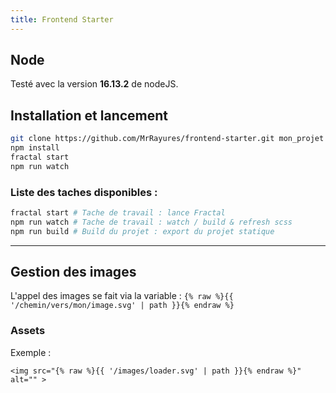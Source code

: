 ```yaml
---
title: Frontend Starter
---
```


## Node
Testé avec la version **16.13.2** de nodeJS.

## Installation et lancement

```bash
git clone https://github.com/MrRayures/frontend-starter.git mon_projet
npm install
fractal start
npm run watch
```

### Liste des taches disponibles :

```bash
fractal start # Tache de travail : lance Fractal
npm run watch # Tache de travail : watch / build & refresh scss
npm run build # Build du projet : export du projet statique
```

---

## Gestion des images
L'appel des images se fait via la variable : `{% raw %}{{ '/chemin/vers/mon/image.svg' | path }}{% endraw %}`
### Assets
Exemple :
```
<img src="{% raw %}{{ '/images/loader.svg' | path }}{% endraw %}" alt="" >
```
